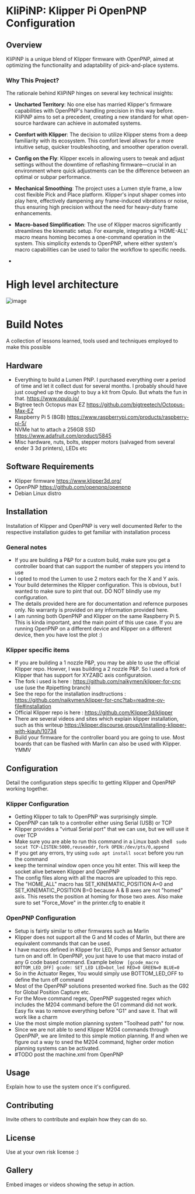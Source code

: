 # KliPiNP: Klipper Pi OpenPNP Configuration

## Overview

KliPiNP is a unique blend of Klipper firmware with OpenPNP, aimed at optimizing the functionality and adaptability of pick-and-place systems. 

### Why This Project?

The rationale behind KliPiNP hinges on several key technical insights:

- **Uncharted Territory**: No one else has married Klipper's firmware capabilities with OpenPNP's handling precision in this way before. KliPiNP aims to set a precedent, creating a new standard for what open-source hardware can achieve in automated systems.

- **Comfort with Klipper**: The decision to utilize Klipper stems from a deep familiarity with its ecosystem. This comfort level allows for a more intuitive setup, quicker troubleshooting, and smoother operation overall.

- **Config on the Fly**: Klipper excels in allowing users to tweak and adjust settings without the downtime of reflashing firmware—crucial in an environment where quick adjustments can be the difference between an optimal or subpar performance.

- **Mechanical Smoothing**: The project uses a Lumen style frame, a low cost flexible Pick and Place platform. Klipper's input shaper comes into play here, effectively dampening any frame-induced vibrations or noise, thus ensuring high precision without the need for heavy-duty frame enhancements.

- **Macro-based Simplification**: The use of Klipper macros significantly streamlines the kinematic setup. For example, integrating a 'HOME-ALL' macro means homing becomes a one-command operation in the system. This simplicity extends to OpenPNP, where either system's macro capabilities can be used to tailor the workflow to specific needs.
- 
# High level architecture
![image](https://github.com/user-attachments/assets/a08ab512-ab0d-4388-9b1c-2b702b49746b)


# Build Notes
 A collection of lessons learned, tools used and techniques employed to make this possible

## Hardware 
- Everything to build a Lumen PNP. I purchased everything over a  period of time and let it collect dust for several months. I probably should have just coughed up the dough to buy a kit from Opulo. But whats the fun in that. https://www.opulo.io/
- Bigtree tech Octopus max EZ  https://github.com/bigtreetech/Octopus-Max-EZ
- Raspberry Pi 5 (8GB) https://www.raspberrypi.com/products/raspberry-pi-5/
- NVMe hat to attach a 256GB SSD https://www.adafruit.com/product/5845
- Misc hardware, nuts, bolts, stepper motors (salvaged from several ender 3 3d printers), LEDs  etc

## Software Requirements
- Klipper firmware https://www.klipper3d.org/
- OpenPNP https://github.com/openpnp/openpnp
- Debian Linux distro 

## Installation
Installation of Klipper and OpenPNP is very well documented
Refer to the respective installation guides to get familiar with installation process

### General notes
- If you are building a P&P for a custom build, make sure you get a controller board that can support the number of steppers you intend to use
- I opted to mod the Lumen to use 2 motors each for the X and Y axis.
- Your build determines the Klipper configuration. This is obvious, but I wanted to make sure to pint that out. DO NOT blindly use my configuration.
- The details provided here are for documentation and refernce purposes only. No warranty is provided on any information provided here.
- I am running both OpenPNP and Klipper on the same Raspberry Pi 5. This is kinda important, and the main point of this use case. If you are running OpenPNP on a different device and Klipper on a different device, then you have lost the plot :)

### Klipper specific items
- If you are building a 1 nozzle P&P, you may be able to use the official Klipper repo. Howver, I was building a 2 nozzle P&P. So I used a fork of Klipper that has support for XYZABC axis configuratoion.
- The fork i used is here : https://github.com/naikymen/klipper-for-cnc use (use the #pipetting branch)
- See the repo for the installation insdtructions : https://github.com/naikymen/klipper-for-cnc?tab=readme-ov-file#installation
- Official Klipper repo is here : https://github.com/Klipper3d/klipper
- There are several videos and sites which explain klipper installation, such as this writeup https://klipper.discourse.group/t/installing-klipper-with-kiauh/10734
- Build your firmware for the controller board you are going to use. Most boards that can be flashed with Marlin can also be used with Klipper. YMMV
  
## Configuration
Detail the configuration steps specific to getting Klipper and OpenPNP working together.

### Klipper Configuration
- Getting Klipper to talk to OpenPNP was surprisingly simple.
- OpenPNP can talk to a controller either using Serial (USB) or TCP
- Klipper provides a "virtual Serial port" that we can use, but we will use it over TCP
- Make sure you are able to run this command in a Linux bash shell
 ` sudo socat TCP-LISTEN:5000,reuseaddr,fork OPEN:/dev/pts/0,append`
- If you get any errors, try using `sudo apt install socat` before you run the command
- keep the terminal window open once you hit enter. This will keep the socket alive between Klipper and OpenPNP
- The config files along with all the macros are uploaded to this repo.
- The "HOME_ALL" macro has SET_KINEMATIC_POSITION A=0 and SET_KINEMATIC_POSITION B=0 because A & B axes are not "homed" axis. This resets the position at homing for those two axes. Also make sure to set "Force_Move" in the printer.cfg to enable it

### OpenPNP Configuration
- Setup is fairtly similar to other firmwares such as Marlin
- Klipper does not support all the G and M codes of Marlin, but there are equivalent commands that can be used.
- I have macros defined in Klipper for LED, Pumps and Sensor actuator turn on and off. In OpenPNP, you just have to use that macro instad of any G code based command. Example below
`  [gcode_macro BOTTOM_LED_OFF]
gcode:
    SET_LED LED=bot_led RED=0 GREEN=0 BLUE=0 `
- So in the Actuator Regex, You would simply use BOTTOM_LED_OFF to define the turn off command
- Most of the OpenPNP solutions presented worked fine. Such as the G92 for Global Position Capture etc.
- For the Move command regex, OpenPNP suggested regex which includes the  M204 command before the G1 command did not work. Easy fix was to remove everything before "G1" and save it. That will work like a charm
- Use the most simple motion planning system "Toolhead path" for now.
- Since we are not able to send Klipper M204 commands through OpenPNP, we are limited to this simple motion planning. If and when we figure out a way to sned the M204 command, higher order motion planning systems can be activated.
- #TODO post the machine.xml from OpenPNP

## Usage
Explain how to use the system once it's configured.

## Contributing
Invite others to contribute and explain how they can do so.

## License
Use at your own risk license :)


## Gallery
Embed images or videos showing the setup in action.
